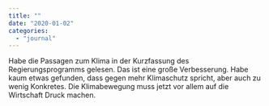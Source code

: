 ```yaml
---
title: ""
date: "2020-01-02"
categories: 
  - "journal"
---
```


Habe die Passagen zum Klima in der Kurzfassung des Regierungsprogramms gelesen. Das ist eine große Verbesserung. Habe kaum etwas gefunden, dass gegen mehr Klimaschutz spricht, aber auch zu wenig Konkretes. Die Klimabewegung muss jetzt vor allem auf die Wirtschaft Druck machen.
